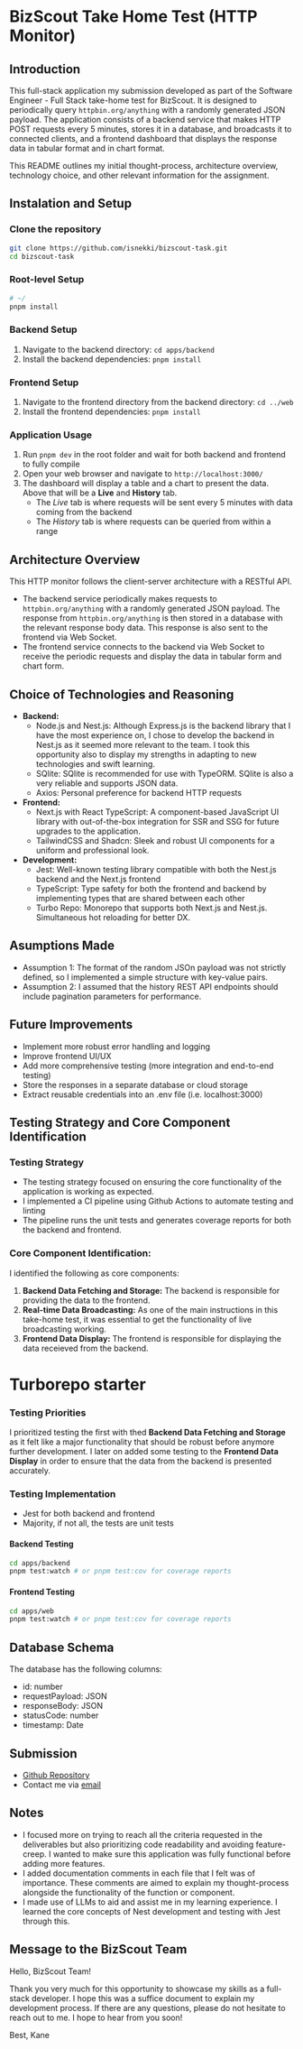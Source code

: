 # BizScout Take Home Test (HTTP Monitor)

## Introduction

This full-stack application my submission developed as part of the Software Engineer - Full Stack take-home test for BizScout. It is designed to periodically query `httpbin.org/anything` with a randomly generated JSON payload. The application consists of a backend service that makes HTTP POST requests every 5 minutes, stores it in a database, and broadcasts it to connected clients, and a frontend dashboard that displays the response data in tabular format and in chart format.

This README outlines my initial thought-process, architecture overview, technology choice, and other relevant information for the assignment.

## Instalation and Setup

### Clone the repository

```sh
git clone https://github.com/isnekki/bizscout-task.git
cd bizscout-task
```

### Root-level Setup

```sh
# ~/
pnpm install
```

### Backend Setup

1. Navigate to the backend directory: `cd apps/backend`
2. Install the backend dependencies: `pnpm install`

### Frontend Setup

1. Navigate to the frontend directory from the backend directory: `cd ../web`
2. Install the frontend dependencies: `pnpm install`

### Application Usage

1. Run `pnpm dev` in the root folder and wait for both backend and frontend to fully compile
2. Open your web browser and navigate to `http://localhost:3000/`
3. The dashboard will display a table and a chart to present the data. Above that will be a **Live** and **History** tab.
   - The _Live_ tab is where requests will be sent every 5 minutes with data coming from the backend
   - The _History_ tab is where requests can be queried from within a range

## Architecture Overview

This HTTP monitor follows the client-server architecture with a RESTful API.

- The backend service periodically makes requests to `httpbin.org/anything` with a randomly generated JSON payload. The response from `httpbin.org/anything` is then stored in a database with the relevant response body data. This response is also sent to the frontend via Web Socket.
- The frontend service connects to the backend via Web Socket to receive the periodic requests and display the data in tabular form and chart form.

## Choice of Technologies and Reasoning

- **Backend:**
  - Node.js and Nest.js: Although Express.js is the backend library that I have the most experience on, I chose to develop the backend in Nest.js as it seemed more relevant to the team. I took this opportunity also to display my strengths in adapting to new technologies and swift learning.
  - SQlite: SQlite is recommended for use with TypeORM. SQlite is also a very reliable and supports JSON data.
  - Axios: Personal preference for backend HTTP requests
- **Frontend:**
  - Next.js with React TypeScript: A component-based JavaScript UI library with out-of-the-box integration for SSR and SSG for future upgrades to the application.
  - TailwindCSS and Shadcn: Sleek and robust UI components for a uniform and professional look.
- **Development:**
  - Jest: Well-known testing library compatible with both the Nest.js backend and the Next.js frontend
  - TypeScript: Type safety for both the frontend and backend by implementing types that are shared between each other
  - Turbo Repo: Monorepo that supports both Next.js and Nest.js. Simultaneous hot reloading for better DX.

## Asumptions Made

- Assumption 1: The format of the random JSOn payload was not strictly defined, so I implemented a simple structure with key-value pairs.
- Assumption 2: I assumed that the history REST API endpoints should include pagination parameters for performance.

## Future Improvements

- Implement more robust error handling and logging
- Improve frontend UI/UX
- Add more comprehensive testing (more integration and end-to-end testing)
- Store the responses in a separate database or cloud storage
- Extract reusable credentials into an .env file (i.e. localhost:3000)

## Testing Strategy and Core Component Identification

### Testing Strategy

- The testing strategy focused on ensuring the core functionality of the application is working as expected.
- I implemented a CI pipeline using Github Actions to automate testing and linting
- The pipeline runs the unit tests and generates coverage reports for both the backend and frontend.

### Core Component Identification:

I identified the following as core components:

1. **Backend Data Fetching and Storage:** The backend is responsible for providing the data to the frontend.
2. **Real-time Data Broadcasting:** As one of the main instructions in this take-home test, it was essential to get the functionality of live broadcasting working.
3. **Frontend Data Display:** The frontend is responsible for displaying the data receieved from the backend.

# Turborepo starter

### Testing Priorities

I prioritized testing the first with thed **Backend Data Fetching and Storage** as it felt like a major functionality that should be robust before anymore further development. I later on added some testing to the **Frontend Data Display** in order to ensure that the data from the backend is presented accurately.

### Testing Implementation

- Jest for both backend and frontend
- Majority, if not all, the tests are unit tests

#### Backend Testing

```sh
cd apps/backend
pnpm test:watch # or pnpm test:cov for coverage reports
```

#### Frontend Testing

```sh
cd apps/web
pnpm test:watch # or pnpm test:cov for coverage reports
```

## Database Schema

The database has the following columns:

- id: number
- requestPayload: JSON
- responseBody: JSON
- statusCode: number
- timestamp: Date

## Submission

- [Github Repository](https://github.com/isnekki/bizscout-task)
- Contact me via [email](mailto:kane.kristofer.taylor@gmail.com)

## Notes

- I focused more on trying to reach all the criteria requested in the deliverables but also prioritizing code readability and avoiding feature-creep. I wanted to make sure this application was fully functional before adding more features.
- I added documentation comments in each file that I felt was of importance. These comments are aimed to explain my thought-process alongside the functionality of the function or component.
- I made use of LLMs to aid and assist me in my learning experience. I learned the core concepts of Nest development and testing with Jest through this.

## Message to the BizScout Team

Hello, BizScout Team!

Thank you very much for this opportunity to showcase my skills as a full-stack developer. I hope this was a suffice document to explain my development process. If there are any questions, please do not hesitate to reach out to me. I hope to hear from you soon!

Best,
Kane
